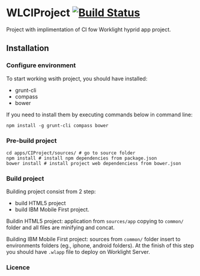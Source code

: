 # WLCIProject [![Build Status](https://travis-ci.org/alexeybondarenko/WLCIProject.svg?branch=master)](https://travis-ci.org/alexeybondarenko/WLCIProject)

Project with implimentation of CI fow Worklight hyprid app project.

## Installation

### Configure environment

To start working wsith project, you should have installed:

- grunt-cli
- compass
- bower

If you need to install them by executing commands below in command line:
	
	npm install -g grunt-cli compass bower

### Pre-build project


	cd apps/CIProject/sources/ # go to source folder
	npm install # install npm dependencies from package.json
	bower install # install project web dependenciess from bower.json

### Build project

Building project consist from 2 step: 
- build HTML5 project
- build IBM Mobile First project.

Buildin HTML5 project: application from `sources/app` copying to `common/` folder and all files are minifying and concat.

Building IBM Mobile First project: sources from `common/` folder insert to environments folders (eg., iphone, android folders). At the finish of this step you should have `.wlapp` file to deploy on Worklight Server. 

### Licence
